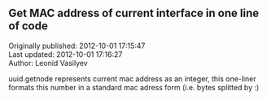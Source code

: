 ## Get MAC address of current interface in one line of code  
Originally published: 2012-10-01 17:15:47  
Last updated: 2012-10-01 17:16:27  
Author: Leonid Vasilyev  
  
uuid.getnode represents current mac address as an integer,
this one-liner formats this number in a standard mac adress form (i.e. bytes splitted by :)